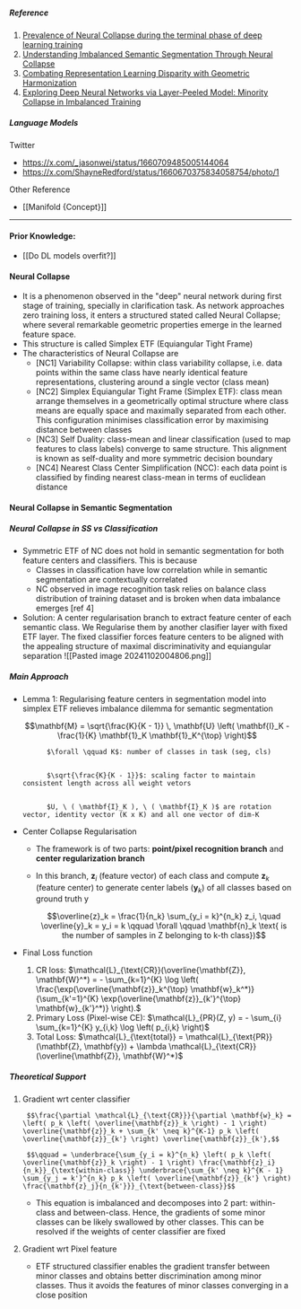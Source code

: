 ##### Reference
1. [Prevalence of Neural Collapse during the terminal phase of deep learning training](https://arxiv.org/abs/2008.08186)
2. [Understanding Imbalanced Semantic Segmentation Through Neural Collapse](https://arxiv.org/abs/2301.01100)
3. [Combating Representation Learning Disparity with Geometric Harmonization](https://arxiv.org/abs/2310.17622)
4. [Exploring Deep Neural Networks via Layer-Peeled Model: Minority Collapse in Imbalanced Training](https://arxiv.org/abs/2101.12699)
##### Language Models
Twitter
  - https://x.com/_jasonwei/status/1660709485005144064
  - https://x.com/ShayneRedford/status/1660670375834058754/photo/1

Other Reference
- [[Manifold {Concept}]]

---
#### Prior Knowledge: 
- [[Do DL models overfit?]]
#### Neural Collapse
- It is a phenomenon observed in the "deep" neural network during first stage of training, specially in clarification task. As network approaches zero training loss, it enters a structured stated called Neural Collapse; where several remarkable geometric properties emerge in the learned feature space.
- This structure is called Simplex ETF (Equiangular Tight Frame)
- The characteristics of Neural Collapse are 
	- [NC1] Variability Collapse: within class variability collapse, i.e. data points within the same class have nearly identical feature representations, clustering around a single vector (class mean)
	- [NC2] Simplex Equiangular Tight Frame (Simplex ETF): class mean arrange themselves in a geometrically optimal structure where class means are equally space and maximally separated from each other. This configuration minimises classification error by maximising distance between classes
	- [NC3] Self Duality: class-mean and linear classification (used to map features to class labels) converge to same structure. This alignment is known as self-duality and more symmetric decision boundary
	- [NC4] Nearest Class Center Simplification (NCC): each data point is classified by finding nearest class-mean in terms of euclidean distance

#### Neural Collapse in Semantic Segmentation
##### Neural Collapse in SS vs Classification
- Symmetric ETF of NC does not hold in semantic segmentation for both feature centers and classifiers. This is because 
	- Classes in classification have low correlation while in semantic segmentation are contextually correlated 
	- NC observed in image recognition task relies on balance class distribution of training dataset and is broken when data imbalance emerges [ref 4]
- Solution: A center regularisation branch to extract feature center of each semantic class. We Regularise them by another clasifier layer with fixed ETF layer. The fixed classifier forces feature centers to be aligned with the appealing structure of maximal discriminativity and equiangular separation
	![[Pasted image 20241102004806.png]]

##### Main Approach
- Lemma 1: Regularising feature centers in segmentation model into simplex ETF relieves imbalance dilemma for semantic segmentation


	$$\mathbf{M} = \sqrt{\frac{K}{K - 1}} \, \mathbf{U} \left( \mathbf{I}_K - \frac{1}{K} \mathbf{1}_K \mathbf{1}_K^{\top} \right)$$
	
	
			$\forall \qquad K$: number of classes in task (seg, cls)


			$\sqrt{\frac{K}{K - 1}}$: scaling factor to maintain consistent length across all weight vetors
			

			$U, \ ( \mathbf{I}_K ), \ ( \mathbf{I}_K )$ are rotation vector, identity vector (K x K) and all one vector of dim-K


- Center Collapse Regularisation
	- The framework is of two parts: **point/pixel recognition branch** and **center regularization branch** 
	- In this branch, $\mathbf{z}_i$ (feature vector) of each class and compute $\mathbf{z}_k$ (feature center) to generate center labels ($\mathbf{y}_k$) of all classes based on ground truth y
		
		$$\overline{z}_k = \frac{1}{n_k} \sum_{y_i = k}^{n_k} z_i, \quad \overline{y}_k = y_i = k \qquad \forall \qquad \mathbf{n}_k \text{ is the number of samples in Z belonging to k-th class})$$
- Final Loss function 
	1. CR loss: $\mathcal{L}_{\text{CR}}(\overline{\mathbf{Z}}, \mathbf{W}^*) = - \sum_{k=1}^{K} \log \left( \frac{\exp(\overline{\mathbf{z}}_k^{\top} \mathbf{w}_k^*)}{\sum_{k'=1}^{K} \exp(\overline{\mathbf{z}}_{k'}^{\top} \mathbf{w}_{k'}^*)} \right).$
	2. Primary Loss (Pixel-wise CE): $\mathcal{L}_{PR}(Z, y) = - \sum_{i} \sum_{k=1}^{K} y_{i,k} \log \left( p_{i,k} \right)$
	3. Total Loss: $\mathcal{L}_{\text{total}} = \mathcal{L}_{\text{PR}}(\mathbf{Z}, \mathbf{y}) + \lambda \mathcal{L}_{\text{CR}}(\overline{\mathbf{Z}}, \mathbf{W}^*)$

##### Theoretical Support
1. Gradient wrt center classifier

		$$\frac{\partial \mathcal{L}_{\text{CR}}}{\partial \mathbf{w}_k} = \left( p_k \left( \overline{\mathbf{z}}_k \right) - 1 \right) \overline{\mathbf{z}}_k + \sum_{k' \neq k}^{K-1} p_k \left( \overline{\mathbf{z}}_{k'} \right) \overline{\mathbf{z}}_{k'},$$
		
		$$\qquad = \underbrace{\sum_{y_i = k}^{n_k} \left( p_k \left( \overline{\mathbf{z}}_k \right) - 1 \right) \frac{\mathbf{z}_i}{n_k}}_{\text{within-class}} \underbrace{\sum_{k' \neq k}^{K - 1} \sum_{y_j = k'}^{n_k} p_k \left( \overline{\mathbf{z}}_{k'} \right) \frac{\mathbf{z}_j}{n_{k'}}}_{\text{between-class}}$$
	+ This equation is imbalanced and decomposes into 2 part: within-class and between-class. Hence, the gradients of some minor classes can be likely swallowed by other classes. This can be resolved if the weights of center classifier are fixed
2. Gradient wrt Pixel feature
	- ETF structured classifier enables the gradient transfer between minor classes and obtains better discrimination among minor classes. Thus it avoids the features of minor classes converging in a close position